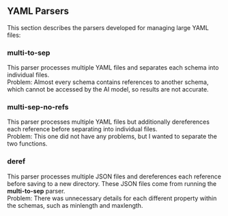 ## YAML Parsers

This section describes the parsers developed for managing large YAML files:

### multi-to-sep

This parser processes multiple YAML files and separates each schema into individual files.  
Problem: Almost every schema contains references to another schema, which cannot be accessed by the AI model, so results are not accurate.

### multi-sep-no-refs

This parser processes multiple YAML files but additionally dereferences each reference before separating into individual files.  
Problem: This one did not have any problems, but I wanted to separate the two functions.

### deref

This parser processes multiple JSON files and dereferences each reference before saving to a new directory. These JSON files come from running the **multi-to-sep** parser.  
Problem: There was unnecessary details for each different property within the schemas, such as minlength and maxlength.
